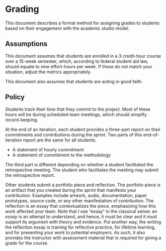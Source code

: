# Grading

This document describes a formal method for assigning grades to students
based on their engagement with the academic studio model.


## Assumptions

This document assumes that students are enrolled in a 3&nbsp;credit-hour course
over a 15-week semester, which, according to federal student aid law, should
equate to nine effort-hours per week. If these do not match your situation,
adjust the metrics appropriately.

This document also assumes that students are acting in good faith. 

## Policy

Students track their time that they commit to the project.
Most of these hours will be during scheduled team meetings, which should
simplify record-keeping.

At the end of an iteration, each student provides a three-part report on their
commitments and contributions during the sprint. Two parts of this
end-of-iteration report are the same for all students.

- A statement of hourly commitment
- A statement of commitment to the methodology

The third part is different depending on whether a student facilitated
the retrospective meeting. The student who facilitates the meeting may submit
the retrospective report. 

Other students submit a portfolio piece and reflection. The portfolio piece is
an artifact that you created during the sprint that manifests your contribution.
Examples include artwork, audio, documentation, paper prototypes, source
code, or any other manifestation of contribution. The reflection is an essay that contextualizes the piece, emphasizing how
this work affected your team. Note that I use &ldquo;essay&rdquo; in the
classical sense: an _essay_ is an attempt to understand, and hence, it must be
clear and it must support its argument with theory and evidence. Put another
way, the writing the reflection essay is training for reflective practice, for
lifetime learning, and for presenting your work to potential employers. As such,
it also provides the instructor with assessment material that is required for giving a grade for the course.
